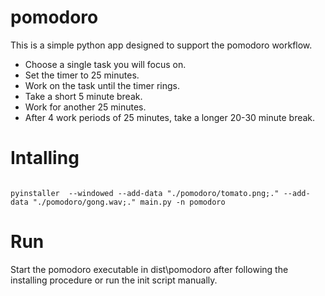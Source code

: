 # pomodoro
This is a simple python app designed to support the pomodoro workflow.

* Choose a single task you will focus on.
* Set the timer to 25 minutes.
* Work on the task until the timer rings.
* Take a short 5 minute break.
* Work for another 25 minutes.
* After 4 work periods of 25 minutes, take a longer 20-30 minute break.

# Intalling
<code>
pyinstaller  --windowed --add-data "./pomodoro/tomato.png;." --add-data "./pomodoro/gong.wav;." main.py -n pomodoro
</code>

# Run
Start the pomodoro executable in dist\pomodoro after following the installing procedure or run the init script manually.